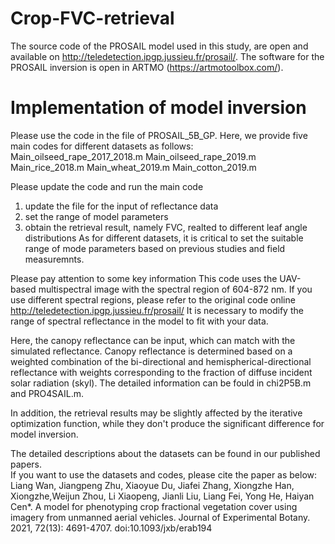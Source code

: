 # Crop-FVC-retrieval
The source code of the PROSAIL model used in this study, are open and available on http://teledetection.ipgp.jussieu.fr/prosail/. 
The software for the PROSAIL inversion is open in ARTMO (https://artmotoolbox.com/).


# Implementation of model inversion
Please use the code in the file of PROSAIL_5B_GP.
Here, we provide five main codes for different datasets as follows:
Main_oilseed_rape_2017_2018.m
Main_oilseed_rape_2019.m
Main_rice_2018.m
Main_wheat_2019.m
Main_cotton_2019.m

Please update the code and run the main code
1. update the file for the input of reflectance data
2. set the range of model parameters
3. obtain the retrieval result, namely FVC, realted to different leaf angle distributions
As for different datasets, it is critical to set the suitable range of mode parameters based on previous studies and field measuremnts.

Please pay attention to some key information
This code uses the UAV-based multispectral image with the spectral region of 604-872 nm.
If you use different spectral regions, please refer to the original code online http://teledetection.ipgp.jussieu.fr/prosail/
It is necessary to modify the range of spectral reflectance in the model to fit with your data.

Here, the canopy reflectance can be input, which can match with the simulated reflectance.
Canopy reflectance is determined based on a weighted combination of the bi-directional and hemispherical-directional reflectance with weights corresponding to the fraction of diffuse incident solar radiation (skyl).
The detailed information can be fould in chi2P5B.m and PRO4SAIL.m.

In addition, the retrieval results may be slightly affected by the iterative optimization function, 
while they don't produce the significant difference for model inversion.

The detailed descriptions about the datasets can be found in our published papers.  
If you want to use the datasets and codes, please cite the paper as below:  
Liang Wan, Jiangpeng Zhu, Xiaoyue Du, Jiafei Zhang, Xiongzhe Han, Xiongzhe,Weijun Zhou, Li Xiaopeng, Jianli Liu, Liang Fei, Yong He, Haiyan Cen*. A model for phenotyping crop fractional vegetation cover using imagery from unmanned aerial vehicles. Journal of Experimental Botany. 2021, 72(13): 4691-4707. doi:10.1093/jxb/erab194

